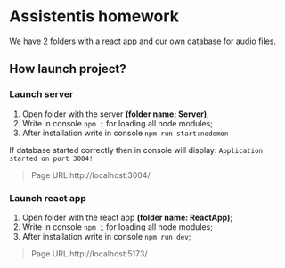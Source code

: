 # Assistentis homework
We have 2 folders with a react app and our own database for audio files.

## How launch project?

### Launch server
1. Open folder with the server __(folder name: Server)__;
2. Write in console `npm i` for loading all node modules;
3. After installation write in console `npm run start:nodemon`

If database started correctly then in console will display:
`Application started on port 3004!`
>Page URL http://localhost:3004/

### Launch react app

1. Open folder with the react app __(folder name: ReactApp)__;
2. Write in console `npm i` for loading all node modules;
3. After installation write in console `npm run dev`;
>Page URL http://localhost:5173/
